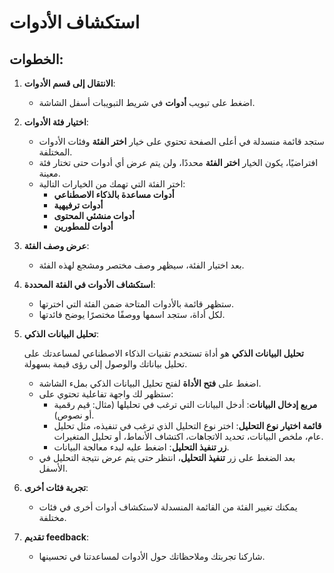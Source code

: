 # استكشاف الأدوات

## الخطوات:

1. **الانتقال إلى قسم الأدوات**:

   - اضغط على تبويب **أدوات** في شريط التبويبات أسفل الشاشة.

2. **اختيار فئة الأدوات**:

   - ستجد قائمة منسدلة في أعلى الصفحة تحتوي على خيار **اختر الفئة** وفئات الأدوات المختلفة.
   - افتراضيًا، يكون الخيار **اختر الفئة** محددًا، ولن يتم عرض أي أدوات حتى تختار فئة معينة.
   - اختر الفئة التي تهمك من الخيارات التالية:
     - **أدوات مساعدة بالذكاء الاصطناعي**
     - **أدوات ترفيهية**
     - **أدوات منشئي المحتوى**
     - **أدوات للمطورين**

3. **عرض وصف الفئة**:

   - بعد اختيار الفئة، سيظهر وصف مختصر ومشجع لهذه الفئة.

4. **استكشاف الأدوات في الفئة المحددة**:

   - ستظهر قائمة بالأدوات المتاحة ضمن الفئة التي اخترتها.
   - لكل أداة، ستجد اسمها ووصفًا مختصرًا يوضح فائدتها.

5. **تحليل البيانات الذكي**:

   **تحليل البيانات الذكي** هو أداة تستخدم تقنيات الذكاء الاصطناعي لمساعدتك على تحليل بياناتك والوصول إلى رؤى قيمة بسهولة.

   - اضغط على **فتح الأداة** لفتح تحليل البيانات الذكي بملء الشاشة.
   - ستظهر لك واجهة تفاعلية تحتوي على:
     - **مربع إدخال البيانات**: أدخل البيانات التي ترغب في تحليلها (مثال: قيم رقمية أو نصوص).
     - **قائمة اختيار نوع التحليل**: اختر نوع التحليل الذي ترغب في تنفيذه، مثل تحليل عام، ملخص البيانات، تحديد الاتجاهات، اكتشاف الأنماط، أو تحليل المتغيرات.
     - **زر تنفيذ التحليل**: اضغط عليه لبدء معالجة البيانات.
   - بعد الضغط على زر **تنفيذ التحليل**، انتظر حتى يتم عرض نتيجة التحليل في الأسفل.

6. **تجربة فئات أخرى**:

   - يمكنك تغيير الفئة من القائمة المنسدلة لاستكشاف أدوات أخرى في فئات مختلفة.

7. **تقديم feedback**:

   - شاركنا تجربتك وملاحظاتك حول الأدوات لمساعدتنا في تحسينها.